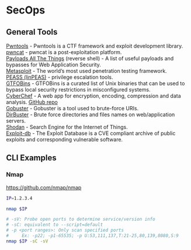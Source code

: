 # SecOps

## General Tools
[Pwntools](https://github.com/Gallopsled/pwntools) - Pwntools is a CTF framework and exploit development library.  
[pwncat](https://github.com/calebstewart/pwncat) - pwncat is a post-exploitation platform.  
[Payloads All The Things](https://github.com/swisskyrepo/PayloadsAllTheThings) (reverse shell) - A list of useful payloads and bypasses for Web Application Security.  
[Metasploit](https://github.com/rapid7/metasploit-framework) - The world’s most used penetration testing framework.  
[PEASS (linPEAS)](https://github.com/carlospolop/privilege-escalation-awesome-scripts-suite) - privilege escalation tools.  
[GTFOBins](https://gtfobins.github.io/) - GTFOBins is a curated list of Unix binaries that can be used to bypass local security restrictions in misconfigured systems.  
[CyberChef](https://gchq.github.io/CyberChef/) - A web app for encryption, encoding, compression and data analysis. [GitHub repo](https://github.com/gchq/CyberChef)  
[Gobuster](https://github.com/OJ/gobuster) - Gobuster is a tool used to brute-force URIs.  
[DirBuster](https://gitlab.com/kalilinux/packages/dirbuster) - Brute force directories and files names on web/application servers.  
[Shodan](https://www.shodan.io/) - Search Engine for the Internet of Things.  
[Exploit-db](https://www.exploit-db.com/) - The Exploit Database is a CVE compliant archive of public exploits and corresponding vulnerable software.  

## CLI Examples
### Nmap

https://github.com/nmap/nmap

```bash
IP=1.2.3.4

nmap $IP

# -sV: Probe open ports to determine service/version info
# -sC: equivalent to --script=default
# -p <port ranges>: Only scan specified ports
#     Ex: -p22; -p1-65535; -p U:53,111,137,T:21-25,80,139,8080,S:9
nmap $IP -sC -sV
```

